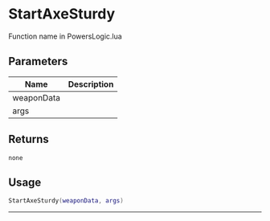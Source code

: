 # StartAxeSturdy

Function name in PowersLogic.lua

## Parameters

| Name       | Description |
| ---------- | ----------- |
| weaponData |             |
| args       |             |

## Returns

`none`

## Usage

```lua
StartAxeSturdy(weaponData, args)
```

---
